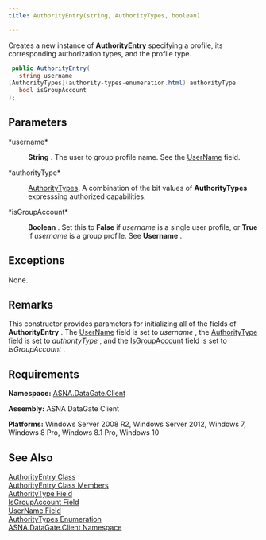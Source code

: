 ```yaml
---
title: AuthorityEntry(string, AuthorityTypes, boolean)

---
```


<span>Creates a new instance of <span> **AuthorityEntry** </span> specifying a profile, its corresponding authorization types, and the profile type</span>.

```cs
 public AuthorityEntry(
   string username
[AuthorityTypes](authority-types-enumeration.html) authorityType
   bool isGroupAccount
);
```


## Parameters

<dl>
        <dt>
 *username* 
        </dt>
        <dd>

**String** . The user to group profile name. See the [ UserName](authority-entry-class-username-field.html) field.
</dd>
        <dt>
 *authorityType* 
        </dt>
        <dd>

[AuthorityTypes](authority-types-enumeration.html). A combination of the bit values of **AuthorityTypes** expresssing authorized capabilities.
</dd>
        <dt>
 *isGroupAccount* 
        </dt>
        <dd>

**Boolean** . Set this to **False** if *username* is a single user profile, or **True** if *username* is a group profile. See **Username** .
</dd>
</dl>

## Exceptions

None.
## Remarks

This constructor provides parameters for initializing all of the fields of **AuthorityEntry** . The [UserName](authority-entry-class-username-field.html) field is set to *username* , the [AuthorityType](authority-entry-class-authority-type-field.html) field is set to *authorityType* , and the [ IsGroupAccount](authority-entry-class-username-field.html) field is set to *isGroupAccount* .
## Requirements

**Namespace:** [ASNA.DataGate.Client](datagate-client-namespace.html) 

**Assembly:** ASNA DataGate Client

**Platforms:** Windows Server 2008 R2, Windows Server 2012, Windows 7, Windows 8 Pro, Windows 8.1 Pro, Windows 10
## See Also


[AuthorityEntry Class](authority-entry-class.html)
      <br />
[AuthorityEntry Class Members](authority-entry-members.html)
      <br />
[AuthorityType Field](authority-entry-class-authority-type-field.html)
      <br />
[IsGroupAccount Field](authority-entry-class-username-field.html)
      <br />
[UserName Field](authority-entry-class-username-field.html)
      <br />
[AuthorityTypes Enumeration](authority-types-enumeration.html)
      <br />
[ASNA.DataGate.Client Namespace](datagate-client-namespace.html)

